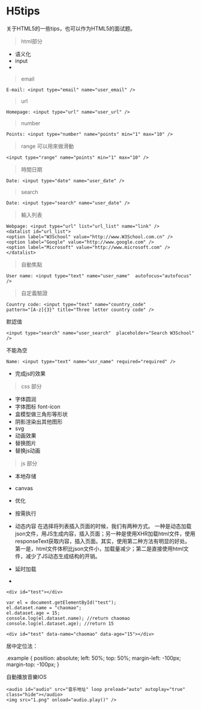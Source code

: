 # H5tips

关于HTML5的一些tips，也可以作为HTML5的面试题。

>html部分

  * 语义化
  * input
  * 

>email
```
E-mail: <input type="email" name="user_email" />
```
>url
```
Homepage: <input type="url" name="user_url" />
```
>number
```
Points: <input type="number" name="points" min="1" max="10" />
```
>range    可以用來做滑動
```
<input type="range" name="points" min="1" max="10" />
```
>時間日期
```
Date: <input type="date" name="user_date" />
```

>search
```
Date: <input type="search" name="user_date" />
```
>輸入列表
```
Webpage: <input type="url" list="url_list" name="link" />
<datalist id="url_list">
<option label="W3School" value="http://www.W3School.com.cn" />
<option label="Google" value="http://www.google.com" />
<option label="Microsoft" value="http://www.microsoft.com" />
</datalist>
```

>自動焦點
```
User name: <input type="text" name="user_name"  autofocus="autofocus" />
```

>自定義驗證
```
Country code: <input type="text" name="country_code"
pattern="[A-z]{3}" title="Three letter country code" />
```
默認值
```
<input type="search" name="user_search"  placeholder="Search W3School" />
```
不能為空
```
Name: <input type="text" name="usr_name" required="required" />
```
  * 完成js的效果

>css 部分

  * 字体圆润
  * 字体图标 font-icon
  * 盒模型做三角形等形状
  * 阴影渲染出其他图形
  * svg
  * 动画效果
  * 替换图片
  * 替换js动画

>js  部分

  * 本地存储
  * canvas
  * 优化
  * 按需执行
  * 动态内容
在选择将列表插入页面的时候，我们有两种方式。
一种是动态加载json文件，用JS生成内容，插入页面；另一种是使用XHR加载html文件，使用responseText获取内容，插入页面。其实，使用第二种方法有明显的好处。第一是，html文件体积比json文件小，加载量减少；第二是直接使用html文件，减少了JS动态生成结构的开销。

 * 延时加载
 * 
 
```
<div id="test"></div>
```


```
var el = document.getElementById("test");
el.dataset.name = "chaomao";
el.dataset.age = 15;
console.log(el.dataset.name); //return chaomao
console.log(el.dataset.age); //return 15
```

```
<div id="test" data-name="chaomao" data-age="15"></div>
```


居中定位法：

.example {
    position: absolute; left: 50%; top: 50%; 
    margin-left: -100px; margin-top: -100px;
}

自動播放音樂IOS
```
<audio id="audio" src="音乐地址" loop preload="auto" autoplay="true" class="hide"></audio>
<img src="1.png" onload="audio.play()" />
```
